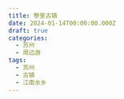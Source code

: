 ```yaml
---
title: 黎里古镇
date: 2024-01-14T00:00:00.000Z
draft: true
categories:
  - 苏州
  - 周边游
tags:
  - 苏州
  - 古镇
  - 江南水乡
---
```


